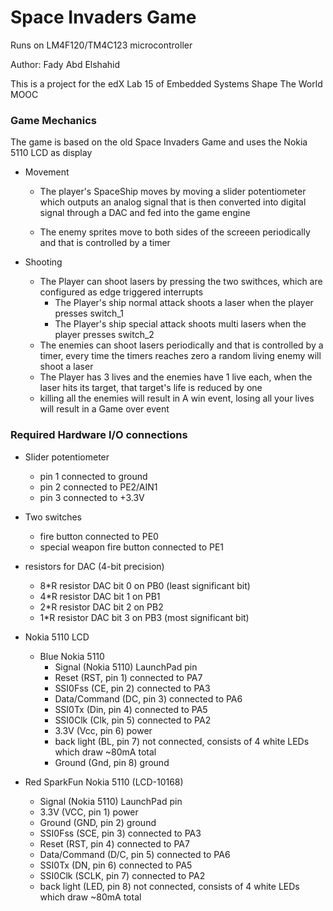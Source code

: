 # Space Invaders Game
Runs on LM4F120/TM4C123 microcontroller

Author: Fady Abd Elshahid

This is a project for the edX Lab 15 of Embedded Systems Shape The World MOOC

### Game Mechanics
The game is based on the old Space Invaders Game and uses the Nokia 5110 LCD as display
- Movement
  - The player's SpaceShip moves by moving a slider potentiometer which outputs an analog signal that is then converted into digital signal through a DAC and fed into the game engine


  - The enemy sprites move to both sides of the screeen periodically and that is controlled by a timer

- Shooting
  - The Player can shoot lasers by pressing the two swithces, which are configured as edge triggered interrupts
    - The Player's ship normal attack shoots a laser when the player presses switch_1
    - The Player's ship special attack shoots multi lasers when the player presses switch_2
  - The enemies can shoot lasers periodically and that is controlled by a timer, every time the timers reaches zero a random living enemy will shoot a laser
  - The Player has 3 lives and the enemies have 1 live each, when the laser hits its target, that target's life is reduced by one
  - killing all the enemies will result in A win event, losing all your lives will result in a Game over event
 
### Required Hardware I/O connections
  - Slider potentiometer
    - pin 1 connected to ground
    - pin 2 connected to PE2/AIN1
    - pin 3 connected to +3.3V  
  - Two switches
    - fire button connected to PE0
    - special weapon fire button connected to PE1
  - resistors for DAC (4-bit precision)
    - 8*R resistor DAC bit 0 on PB0 (least significant bit)
    - 4*R resistor DAC bit 1 on PB1
    - 2*R resistor DAC bit 2 on PB2
    - 1*R resistor DAC bit 3 on PB3 (most significant bit)
  - Nokia 5110 LCD
    - Blue Nokia 5110
      - Signal        (Nokia 5110) LaunchPad pin
      - Reset         (RST, pin 1) connected to PA7
      - SSI0Fss       (CE,  pin 2) connected to PA3
      - Data/Command  (DC,  pin 3) connected to PA6
      - SSI0Tx        (Din, pin 4) connected to PA5
      - SSI0Clk       (Clk, pin 5) connected to PA2
      - 3.3V          (Vcc, pin 6) power
      - back light    (BL,  pin 7) not connected, consists of 4 white LEDs which draw ~80mA total
      - Ground        (Gnd, pin 8) ground

  - Red SparkFun Nokia 5110 (LCD-10168)
      - Signal        (Nokia 5110) LaunchPad pin
      - 3.3V          (VCC, pin 1) power
      - Ground        (GND, pin 2) ground
      - SSI0Fss       (SCE, pin 3) connected to PA3
      - Reset         (RST, pin 4) connected to PA7
      - Data/Command  (D/C, pin 5) connected to PA6
      - SSI0Tx        (DN,  pin 6) connected to PA5
      - SSI0Clk       (SCLK, pin 7) connected to PA2
      - back light    (LED, pin 8) not connected, consists of 4 white LEDs which draw ~80mA total


